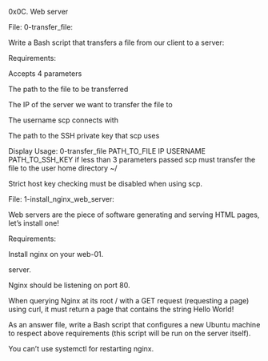0x0C. Web server

File: 0-transfer_file:

Write a Bash script that transfers a file from our client to a server:

Requirements:

Accepts 4 parameters

The path to the file to be transferred

The IP of the server we want to transfer the file to

The username scp connects with

The path to the SSH private key that scp uses

Display Usage: 0-transfer_file PATH_TO_FILE IP USERNAME PATH_TO_SSH_KEY if less than 3 parameters passed
scp must transfer the file to the user home directory ~/

Strict host key checking must be disabled when using scp.


File: 1-install_nginx_web_server:

Web servers are the piece of software generating and serving HTML pages, let’s install one!

Requirements:

Install nginx on your web-01.

server.

Nginx should be listening on port 80.

When querying Nginx at its root / with a GET request (requesting a page) using curl, it must return a page that contains the string Hello World!

As an answer file, write a Bash script that configures a new Ubuntu machine to respect above requirements (this script will be run on the server itself).

You can’t use systemctl for restarting nginx.